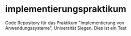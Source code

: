 # implementierungspraktikum
Code Repository für das Praktikum "Implementierung von Anwendungssysteme", Universität Siegen.
Dies ist ein Test